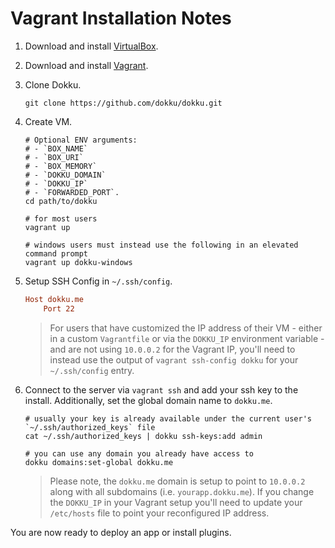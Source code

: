 # Vagrant Installation Notes

1. Download and install [VirtualBox](https://www.virtualbox.org/wiki/Downloads).

2. Download and install [Vagrant](http://www.vagrantup.com/downloads.html).

3. Clone Dokku.

    ```shell
    git clone https://github.com/dokku/dokku.git
    ```

4. Create VM.

    ```shell
    # Optional ENV arguments:
    # - `BOX_NAME`
    # - `BOX_URI`
    # - `BOX_MEMORY`
    # - `DOKKU_DOMAIN`
    # - `DOKKU_IP`
    # - `FORWARDED_PORT`.
    cd path/to/dokku
    
    # for most users
    vagrant up
    
    # windows users must instead use the following in an elevated command prompt
    vagrant up dokku-windows
    ```

5. Setup SSH Config in `~/.ssh/config`.

    ```ini
    Host dokku.me
        Port 22
    ```

    > For users that have customized the IP address of their VM - either in a custom `Vagrantfile` or via the `DOKKU_IP` environment variable - and are not using `10.0.0.2` for the Vagrant IP, you'll need to instead use the output of `vagrant ssh-config dokku` for your `~/.ssh/config` entry. 

6. Connect to the server via `vagrant ssh` and add your ssh key to the install. Additionally, set the global domain name to `dokku.me`.

    ```shell
    # usually your key is already available under the current user's `~/.ssh/authorized_keys` file
    cat ~/.ssh/authorized_keys | dokku ssh-keys:add admin

    # you can use any domain you already have access to
    dokku domains:set-global dokku.me
    ```

    > Please note, the `dokku.me` domain is setup to point to `10.0.0.2` along with all subdomains (i.e. `yourapp.dokku.me`). If you change the `DOKKU_IP` in your Vagrant setup you'll need to update your `/etc/hosts` file to point your reconfigured IP address.

You are now ready to deploy an app or install plugins.
